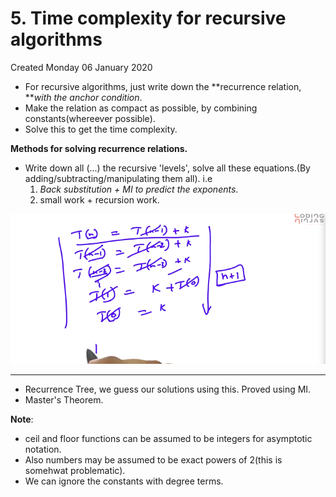 # 5. Time complexity for recursive algorithms
Created Monday 06 January 2020


* For recursive algorithms, just write down the **recurrence relation, ***with the anchor condition*.
* Make the relation as compact as possible, by combining constants(whereever possible).
* Solve this to get the time complexity. 


**Methods for solving recurrence relations.**

* Write down all (...) the recursive 'levels', solve all these equations.(By adding/subtracting/manipulating them all). i.e 
	1. *Back substitution + MI to predict the exponents*.
	2. small work + recursion work.

![](5._Time_complexity_for_recursive_algorithms/Selection_004.png)

*****


* Recurrence Tree, we guess our solutions using this. Proved using MI.
* Master's Theorem.

**Note**: 

* ceil and floor functions can be assumed to be integers for asymptotic notation.
* Also numbers may be assumed to be exact powers of 2(this is somehwat problematic).
* We can ignore the constants with degree terms.



